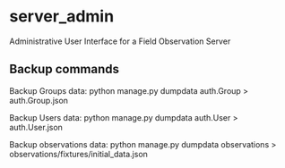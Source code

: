 server_admin
============

Administrative User Interface for a Field Observation Server


Backup commands
---------------
Backup Groups data:
python manage.py dumpdata auth.Group > auth.Group.json

Backup Users data:
python manage.py dumpdata auth.User > auth.User.json

Backup observations data:
python manage.py dumpdata observations > observations/fixtures/initial_data.json